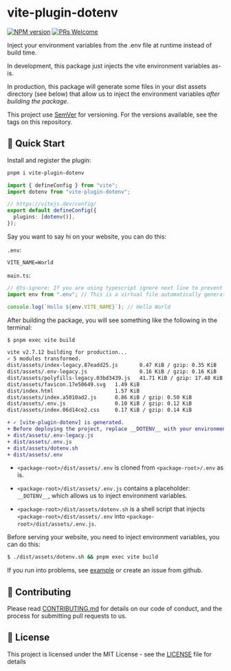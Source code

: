 # vite-plugin-dotenv

[![NPM version](https://img.shields.io/npm/v/vite-plugin-dotenv.svg)](https://www.npmjs.com/package/vite-plugin-dotenv)
[![PRs Welcome](https://img.shields.io/badge/PRs-Welcome-brightgreen.svg?style=flat-square)](http://makeapullrequest.com)

Inject your environment variables from the .env file at runtime instead of build time.

In development, this package just injects the vite environment variables as-is.

In production, this package will generate some files in your dist assets directory (see below) that allow us to inject the environment variables _after building the package_.

This project use [SemVer](https://semver.org/) for versioning. For the versions available, see the tags on this repository.

## 🚀 Quick Start

Install and register the plugin:

```sh
pnpm i vite-plugin-dotenv
```

```ts
import { defineConfig } from "vite";
import dotenv from "vite-plugin-dotenv";

// https://vitejs.dev/config/
export default defineConfig({
  plugins: [dotenv()],
});
```

Say you want to say hi on your website, you can do this:

`.env`:

```
VITE_NAME=World

```

`main.ts`:

```ts
// @ts-ignore: If you are using typescript ignore next line to prevent ts(2307) error.
import env from ".env"; // This is a virtual file automatically generated by this plugin

console.log(`Hollo ${env.VITE_NAME}`); // Hello World
```

After building the package, you will see something like the following in the terminal:

```diff
$ pnpm exec vite build

vite v2.7.12 building for production...
✓ 5 modules transformed.
dist/assets/index-legacy.87eadd25.js       0.47 KiB / gzip: 0.35 KiB
dist/assets/.env-legacy.js                 0.16 KiB / gzip: 0.16 KiB
dist/assets/polyfills-legacy.03bd3439.js   41.71 KiB / gzip: 17.48 KiB
dist/assets/favicon.17e50649.svg   1.49 KiB
dist/index.html                    1.57 KiB
dist/assets/index.a5010ad2.js      0.86 KiB / gzip: 0.50 KiB
dist/assets/.env.js                0.10 KiB / gzip: 0.12 KiB
dist/assets/index.06d14ce2.css     0.17 KiB / gzip: 0.14 KiB

+ ✓ [vite-plugin-dotenv] is generated.
+ Before deploying the project, replace __DOTENV__ with your environment object in the following files:
+ dist/assets/.env-legacy.js
+ dist/assets/.env.js
+ dist/assets/dotenv.sh
+ dist/assets/.env
```

- `<package-root>/dist/assets/.env` is cloned from `<package-root>/.env` as is.

- `<package-root>/dist/assets/.env.js` contains a placeholder: `__DOTENV__`, which allows us to inject environment variables.

- `<package-root>/dist/assets/dotenv.sh` is a shell script that injects `<package-root>/dist/assets/.env` into `<package-root>/dist/assets/.env.js`.

Before serving your website, you need to inject environment variables, you can do this:

```sh
$ ./dist/assets/dotenv.sh && pnpm exec vite build
```

If you run into problems, see [example](../examples/vite-vanilla-ts) or create an issue from github.

## 🤝 Contributing

Please read [CONTRIBUTING.md](/CONTRIBUTING.md) for details on our code of conduct, and the process for submitting pull
requests to us.

## 📝 License

This project is licensed under the MIT License - see the [LICENSE](/LICENSE) file for details

